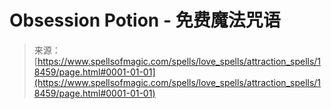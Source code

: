 <!--yml

category: 未分类

date: 2024-06-12 19:00:04

-->

# Obsession Potion - 免费魔法咒语

> 来源：[https://www.spellsofmagic.com/spells/love_spells/attraction_spells/18459/page.html#0001-01-01](https://www.spellsofmagic.com/spells/love_spells/attraction_spells/18459/page.html#0001-01-01)
